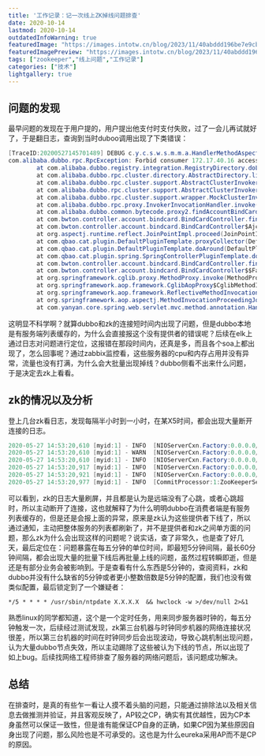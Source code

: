```yaml
---
title: '工作记录：记一次线上ZK掉线问题排查'
date: 2020-10-14
lastmod: 2020-10-14
outdatedInfoWarning: true
featuredImage: "https://images.intotw.cn/blog/2023/11/40abddd196be7e9cb79b83534d4983a4.webp"
featuredImagePreview: "https://images.intotw.cn/blog/2023/11/40abddd196be7e9cb79b83534d4983a4.webp"
tags: ["zookeeper","线上问题","工作记录"]
categories: ["技术"]
lightgallery: true
---
```




## 问题的发现
最早问题的发现在于用户提的，用户提出他支付时支付失败，过了一会儿再试就好了，于是翻日志，查询到当时duboo调用出现了下类错误：
```java
[TraceID:20200527145701489] DEBUG c.y.c.s.w.s.m.m.a.HandlerMethodAspect - Throw: {}
com.alibaba.dubbo.rpc.RpcException: Forbid consumer 172.17.40.16 access service com.bwton.rpc.account.IAccountBindCardRpc from registry 10.10.2.201:2181 use dubbo version 2.8.4, Please check registry access list (whitelist/blacklist).
        at com.alibaba.dubbo.registry.integration.RegistryDirectory.doList(RegistryDirectory.java:579)
        at com.alibaba.dubbo.rpc.cluster.directory.AbstractDirectory.list(AbstractDirectory.java:73)
        at com.alibaba.dubbo.rpc.cluster.support.AbstractClusterInvoker.list(AbstractClusterInvoker.java:260)
        at com.alibaba.dubbo.rpc.cluster.support.AbstractClusterInvoker.invoke(AbstractClusterInvoker.java:219)
        at com.alibaba.dubbo.rpc.cluster.support.wrapper.MockClusterInvoker.invoke(MockClusterInvoker.java:72)
        at com.alibaba.dubbo.rpc.proxy.InvokerInvocationHandler.invoke(InvokerInvocationHandler.java:52)
        at com.alibaba.dubbo.common.bytecode.proxy2.findAccountBindCardList(proxy2.java)
        at com.bwton.controller.account.bindcard.BindCardController.findAccountsByUser_aroundBody6(BindCardController.java:212)
        at com.bwton.controller.account.bindcard.BindCardController$AjcClosure7.run(BindCardController.java:1)
        at org.aspectj.runtime.reflect.JoinPointImpl.proceed(JoinPointImpl.java:149)
        at com.qbao.cat.plugin.DefaultPluginTemplate.proxyCollector(DefaultPluginTemplate.java:97)
        at com.qbao.cat.plugin.DefaultPluginTemplate.doAround(DefaultPluginTemplate.java:77)
        at com.qbao.cat.plugin.spring.SpringControllerPluginTemplate.doAround(SpringControllerPluginTemplate.java:27)
        at com.bwton.controller.account.bindcard.BindCardController.findAccountsByUser(BindCardController.java:201)
        at com.bwton.controller.account.bindcard.BindCardController$$FastClassBySpringCGLIB$$9f6f4f14.invoke(<generated>)
        at org.springframework.cglib.proxy.MethodProxy.invoke(MethodProxy.java:204)
        at org.springframework.aop.framework.CglibAopProxy$CglibMethodInvocation.invokeJoinpoint(CglibAopProxy.java:721)
        at org.springframework.aop.framework.ReflectiveMethodInvocation.proceed(ReflectiveMethodInvocation.java:157)
        at org.springframework.aop.aspectj.MethodInvocationProceedingJoinPoint.proceed(MethodInvocationProceedingJoinPoint.java:85)
        at com.yanyan.core.spring.web.servlet.mvc.method.annotation.HandlerMethodAspect.aroundInvoke(HandlerMethodAspect.java:98)
```

这明显不科学啊？就算dubbo和zk的连接短时间内出现了问题，但是dubbo本地是有服务端列表缓存的，为什么会直接报这个没有提供者的错误呢？后续在elk上通过日志对问题进行定位，这报错在那段时间内，还真是多，而且各个soa上都出现了，怎么回事呢？通过zabbix监控看，这些服务器的cpu和内存占用并没有异常，流量也没有打满，为什么会大批量出现掉线？dubbo侧看不出来什么问题，于是决定去zk上看看。

## zk的情况以及分析
登上几台zk看日志，发现每隔半小时到一小时，在某X5时间，都会出现大量断开连接的日志。
```java
2020-05-27 14:53:20,610 [myid:1] - INFO  [NIOServerCxn.Factory:0.0.0.0/0.0.0.0:2181:NIOServerCnxnFactory@215] - Accepted socket connection from /10.10.1.11:35730
2020-05-27 14:53:20,610 [myid:1] - WARN  [NIOServerCxn.Factory:0.0.0.0/0.0.0.0:2181:NIOServerCnxn@376] - Unable to read additional data from client sessionid 0x0, likely client has closed socket
2020-05-27 14:53:20,610 [myid:1] - INFO  [NIOServerCxn.Factory:0.0.0.0/0.0.0.0:2181:NIOServerCnxn@1040] - Closed socket connection for client /10.10.1.11:35730 (no session established for client)
2020-05-27 14:53:20,917 [myid:1] - INFO  [NIOServerCxn.Factory:0.0.0.0/0.0.0.0:2181:NIOServerCnxnFactory@215] - Accepted socket connection from /10.10.7.51:60135
2020-05-27 14:53:20,921 [myid:1] - INFO  [NIOServerCxn.Factory:0.0.0.0/0.0.0.0:2181:ZooKeeperServer@938] - Client attempting to establish new session at /10.10.7.51:60135
2020-05-27 14:53:20,977 [myid:1] - INFO  [CommitProcessor:1:ZooKeeperServer@683] - Established session 0x102d62c8fbab875 with negotiated timeout 10000 for client /10.10.7.51:60135
```
可以看到，zk的日志大量刷屏，并且都是认为是远端没有了心跳，或者心跳超时，所以主动断开了连接，这也就解释了为什么明明dubbo在消费者端是有服务列表缓存的，但是还是会报上面的异常，原来是zk认为这些提供者下线了，所以通过通知，主动把整体服务的列表都刷新了，并不是提供者和zk之间单方面的问题，那么zk为什么会出现这样的问题呢？说实话，查了非常久，也是查了好几天，最后定位在：问题暴露在每五分钟的单位时间，即最短5分钟间隔，最长60分钟间隔，都会出现大量的批量下线后再批量上线的问题，虽然过程转瞬即逝，但是还是有部分业务会被影响到。于是查看有什么东西是5分钟的，查阅资料，zk和dubbo并没有什么缺省的5分钟或者更小整数倍数是5分钟的配置，我们也没有做类似配置，最后锁定到了一个嫌疑者：
```shell
*/5 * * * * /usr/sbin/ntpdate X.X.X.X  && hwclock -w >/dev/null 2>&1
```
熟悉linux的同学都知道，这个是一个定时任务，用来同步服务器时钟的，每五分钟触发一次，后续经过测试发现，zk第三台机器与时钟同步机器的网络连接状况很差，所以第三台机器的时间在时钟同步后会出现波动，导致心跳机制出现问题，认为大量dubbo节点失效，所以主动踢除了这些被认为下线的节点，所以出现了如上bug。后续找网络工程师排查了服务器的网络问题后，该问题成功解决。

## 总结
在排查时，是真的有些乍一看让人摸不着头脑的问题，只能通过排除法以及相关信息去做推测并验证，并且客观反映了，AP较之CP，确实有其优越性，因为CP本身虽然可以保证一致性，但是谁有能保证CP自身的正确，如果CP因为某些原因自身出现了问题，那么风险也是不可承受的。这也是为什么eureka采用AP而不是CP的原因。
